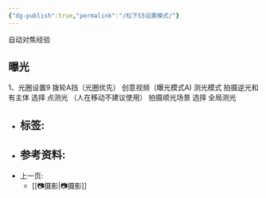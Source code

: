 ```yaml
---
{"dg-publish":true,"permalink":"/松下S5设置模式/"}
---
```


自动对焦经验

## 曝光
1、光圈设置9
	拨轮A挡（光圈优先）
	创意视频（曝光模式A)
		测光模式
			拍摄逆光和有主体 选择 点测光 （人在移动不建议使用）
			拍摄顺光场景  选择  全局测光




- 标签: 
	- 
- 参考资料:
	-  
- 上一页:
	-  [[📷摄影\|📷摄影]]